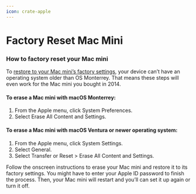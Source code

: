 ```yaml
---
icon: crate-apple
---
```


# Factory Reset Mac Mini

### How to factory reset your Mac mini

To [restore to your Mac mini’s factory settings](https://www.asurion.com/repairs/tech/laptops-computers/mac-mini/?xid=techtip_cta_TTB\&referral_source=article), your device can’t have an operating system older than OS Monterrey. That means these steps will even work for the Mac mini you bought in 2014.&#x20;

#### To erase a Mac mini with macOS Monterrey:

1. From the Apple menu, click System Preferences.
2. Select Erase All Content and Settings.

#### To erase a Mac mini with macOS Ventura or newer operating system:

1. From the Apple menu, click System Settings.
2. Select General.
3. Select Transfer or Reset > Erase All Content and Settings.

Follow the onscreen instructions to erase your Mac mini and restore it to its factory settings. You might have to enter your Apple ID password to finish the process. Then, your Mac mini will restart and you’ll can set it up again or turn it off.
